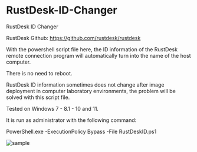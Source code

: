 # RustDesk-ID-Changer
RustDesk ID Changer

RustDesk Github: https://github.com/rustdesk/rustdesk

With the powershell script file here, the ID information of the RustDesk remote connection program will automatically turn into the name of the host computer.

There is no need to reboot.

RustDesk ID information sometimes does not change after image deployment in computer laboratory environments, the problem will be solved with this script file.

Tested on Windows 7 - 8.1 - 10 and 11.

It is run as administrator with the following command:

PowerShell.exe -ExecutionPolicy Bypass -File RustDeskID.ps1

![sample](https://github.com/abdullah-erturk/RustDesk-ID-Changer/blob/main/RustDeskID.png)


